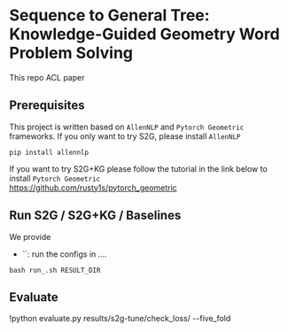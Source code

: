 # Sequence to General Tree: Knowledge-Guided Geometry Word Problem Solving

This repo
ACL paper





## Prerequisites

This project is written based on `AllenNLP` and `Pytorch Geometric` frameworks.
If you only want to try S2G, please install `AllenNLP`

```
pip install allennlp

```

If you want to try S2G+KG please follow the tutorial in the link below to install `Pytorch Geometric`  
https://github.com/rusty1s/pytorch_geometric



## Run S2G / S2G+KG / Baselines

We provide

+ ``: run the configs in ....

```
bash run_.sh RESULT_DIR
```




## Evaluate

!python evaluate.py results/s2g-tune/check_loss/ --five_fold


